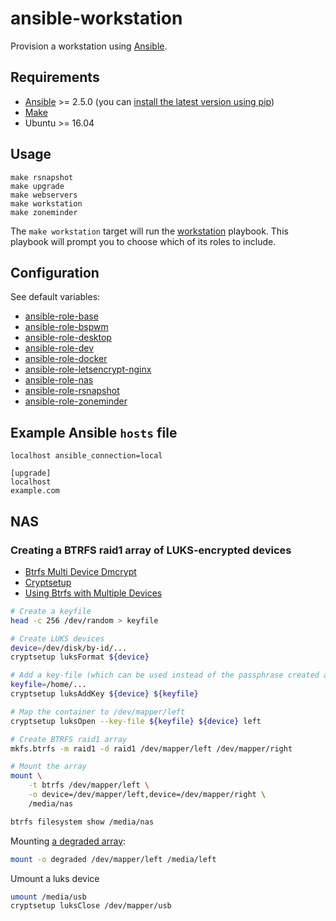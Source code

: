 # ansible-workstation

Provision a workstation using [Ansible](https://www.ansible.com/).

## Requirements

* [Ansible](https://www.ansible.com/) >= 2.5.0 (you can [install the latest version using pip](https://docs.ansible.com/ansible/2.5/installation_guide/intro_installation.html#latest-releases-via-pip))
* [Make](https://www.gnu.org/software/make/)
* Ubuntu >= 16.04

## Usage

```
make rsnapshot
make upgrade
make webservers
make workstation
make zoneminder
```

The `make workstation` target will run the [workstation](./workstation.yml) playbook.
This playbook will prompt you to choose which of its roles to include.

## Configuration

See default variables:

- [ansible-role-base](https://github.com/andornaut/ansible-role-base/blob/master/defaults/main.yml)
- [ansible-role-bspwm](https://github.com/andornaut/ansible-role-bspwm/blob/master/defaults/main.yml)
- [ansible-role-desktop](./roles/desktop/defaults/main.yml)
- [ansible-role-dev](./roles/dev/defaults/main.yml)
- [ansible-role-docker](https://github.com/andornaut/ansible-role-docker/blob/master/defaults/main.yml)
- [ansible-role-letsencrypt-nginx](https://github.com/andornaut/ansible-role-letsencrypt-nginx/blob/master/defaults/main.yml)
- [ansible-role-nas](./roles/nas/defaults/main.yml)
- [ansible-role-rsnapshot](https://github.com/andornaut/ansible-role-rsnapshot/blob/master/defaults/main.yml)
- [ansible-role-zoneminder](https://github.com/andornaut/ansible-role-zoneminder)

## Example Ansible `hosts` file

```
localhost ansible_connection=local

[upgrade]
localhost
example.com
```

## NAS

### Creating a BTRFS raid1 array of LUKS-encrypted devices

- [Btrfs Multi Device Dmcrypt](http://marc.merlins.org/perso/btrfs/post_2014-04-27_Btrfs-Multi-Device-Dmcrypt.html)
- [Cryptsetup](https://gitlab.com/cryptsetup/cryptsetup)
- [Using Btrfs with Multiple Devices](https://btrfs.wiki.kernel.org/index.php/Using_Btrfs_with_Multiple_Devices)

```bash
# Create a keyfile
head -c 256 /dev/random > keyfile

# Create LUKS devices
device=/dev/disk/by-id/...
cryptsetup luksFormat ${device}

# Add a key-file (which can be used instead of the passphrase created above)
keyfile=/home/...
cryptsetup luksAddKey ${device} ${keyfile}

# Map the container to /dev/mapper/left
cryptsetup luksOpen --key-file ${keyfile} ${device} left

# Create BTRFS raid1 array
mkfs.btrfs -m raid1 -d raid1 /dev/mapper/left /dev/mapper/right

# Mount the array
mount \
    -t btrfs /dev/mapper/left \
    -o device=/dev/mapper/left,device=/dev/mapper/right \
    /media/nas

btrfs filesystem show /media/nas
```

Mounting [a degraded array](https://btrfs.wiki.kernel.org/index.php/Using_Btrfs_with_Multiple_Devices#Replacing_failed_devices):

```bash
mount -o degraded /dev/mapper/left /media/left
```

Umount a luks device

```bash
umount /media/usb
cryptsetup luksClose /dev/mapper/usb
```
